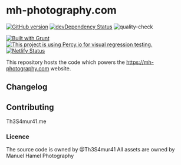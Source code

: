 # mh-photography.com

[![GitHub version](https://badge.fury.io/gh/Th3S4mur41%2Fmh-photography.svg)](https://badge.fury.io/gh/Th3S4mur41%2Fmh-photography)
[![devDependency Status](https://david-dm.org/webcompat/Th3S4mur41/mh-photography.svg)](https://david-dm.org/Th3S4mur41/mh-photography.com/)
![quality-check](https://github.com/Th3S4mur41/mh-photography/workflows/quality-check/badge.svg)

[![Built with Grunt](https://gruntjs.com/cdn/builtwith.svg)](http://gruntjs.com/)
[![This project is using Percy.io for visual regression testing.](https://percy.io/static/images/percy-badge.svg)](https://percy.io/e069e124/mh-photography)
[![Netlify Status](https://api.netlify.com/api/v1/badges/5648d120-4ab3-4895-9208-3e34fea3c7f0/deploy-status)](https://app.netlify.com/sites/mh-photography/deploys)

This repository hosts the code which powers the https://mh-photography.com website.

## Changelog

## Contributing

Th3S4mur41.me

### Licence

The source code is owned by @Th3S4mur41
All assets are owned by Manuel Hamel Photography
